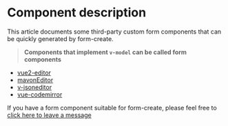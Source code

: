 # Component description

This article documents some third-party custom form components that can be quickly generated by form-create.

> **Components that implement `v-model` can be called form components**

- [vue2-editor](/en/v2/guide/component/editor.html)
- [mavonEditor](/en/v2/guide/component/markdown.html)
- [v-jsoneditor](/en/v2/guide/component/v-jsoneditor.html)
- [vue-codemirror](/en/v2/guide/component/vue-codemirror.html)

If you have a form component suitable for form-create, please feel free to [click here to leave a message](https://github.com/xaboy/form-create/issues/124)